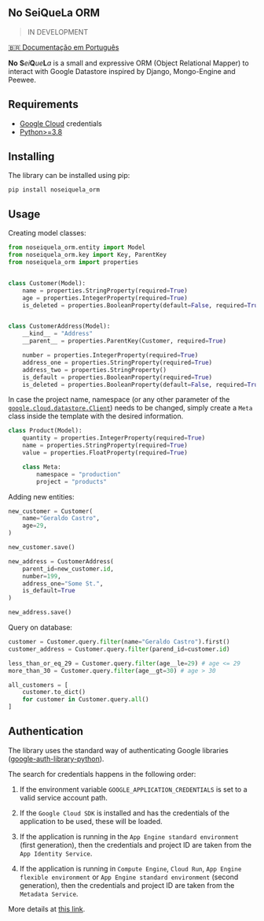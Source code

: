 ## No SeiQueLa ORM
> IN DEVELOPMENT

[🇧🇷 Documentação em Português](/README.pt-br.md)

**No** **S***ei***Q***ue***L***a* is a small and expressive ORM (Object Relational Mapper) to interact with Google Datastore inspired by Django, Mongo-Engine and Peewee.

## Requirements
- [Google Cloud](https://cloud.google.com/) credentials
- [Python>=3.8](https://www.python.org/downloads/)

## Installing

The library can be installed using pip:

`pip install noseiquela_orm`

## Usage

Creating model classes:

```python
from noseiquela_orm.entity import Model
from noseiquela_orm.key import Key, ParentKey
from noseiquela_orm import properties


class Customer(Model):
    name = properties.StringProperty(required=True)
    age = properties.IntegerProperty(required=True)
    is_deleted = properties.BooleanProperty(default=False, required=True)


class CustomerAddress(Model):
    __kind__ = "Address"
    __parent__ = properties.ParentKey(Customer, required=True)

    number = properties.IntegerProperty(required=True)
    address_one = properties.StringProperty(required=True)
    address_two = properties.StringProperty()
    is_default = properties.BooleanProperty(required=True)
    is_deleted = properties.BooleanProperty(default=False, required=True)
```

In case the project name, namespace (or any other parameter of the [`google.cloud.datastore.Client`](https://googleapis.dev/python/datastore/latest/client.html)) needs to be changed, simply create a `Meta` class inside the template with the desired information.

```python
class Product(Model):
    quantity = properties.IntegerProperty(required=True)
    name = properties.StringProperty(required=True)
    value = properties.FloatProperty(required=True)

    class Meta:
        namespace = "production"
        project = "products"
```

Adding new entities:

```python
new_customer = Customer(
    name="Geraldo Castro",
    age=29,
)

new_customer.save()

new_address = CustomerAddress(
    parent_id=new_customer.id,
    number=199,
    address_one="Some St.",
    is_default=True
)

new_address.save()
```

Query on database:

```python
customer = Customer.query.filter(name="Geraldo Castro").first()
customer_address = Customer.query.filter(parend_id=customer.id)

less_than_or_eq_29 = Customer.query.filter(age__le=29) # age <= 29
more_than_30 = Customer.query.filter(age__gt=30) # age > 30

all_customers = [
    customer.to_dict()
    for customer in Customer.query.all()
]
```

## Authentication

The library uses the standard way of authenticating Google libraries ([google-auth-library-python](https://github.com/googleapis/google-auth-library-python)).

The search for credentials happens in the following order:

1. If the environment variable `GOOGLE_APPLICATION_CREDENTIALS` is set to a valid service account path.

2. If the `Google Cloud SDK` is installed and has the credentials of the application to be used, these will be loaded.

3. If the application is running in the `App Engine standard environment` (first generation), then the credentials and project ID are taken from the `App Identity Service`.

4. If the application is running in `Compute Engine`, `Cloud Run`, `App Engine flexible environment` or `App Engine standard environment` (second generation), then the credentials and project ID are taken from the `Metadata Service`.

More details at [this link](https://github.com/googleapis/google-auth-library-python/blob/main/google/auth/_default.py#L356).
